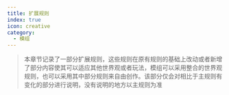 ```yaml
---
title: 扩展规则
index: true
icon: creative
category:
  - 模组
---
```

> 本章节记录了一部分扩展规则，这些规则在原有规则的基础上改动或者新增了部分内容使其可以适应其他世界观或者玩法，模组可以采用整合的世界观规则，也可以采用其中部分规则来自由创作。该部分仅会对相比于主规则有变化的部分进行说明，没有说明的地方以主规则为准
> 